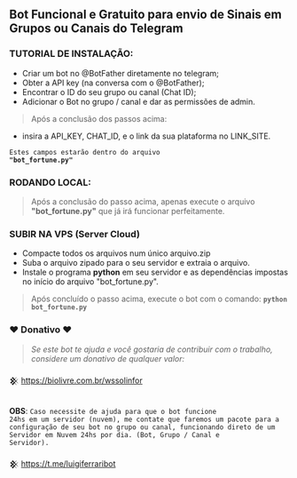 ## Bot Funcional e Gratuito para envio de Sinais em Grupos ou Canais do Telegram

### TUTORIAL DE INSTALAÇÃO:

* Criar um bot no @BotFather diretamente no telegram;
* Obter a API key (na conversa com o @BotFather);
* Encontrar o ID do seu grupo ou canal (Chat ID);
* Adicionar o Bot no grupo / canal e dar as permissões de admin.

> Após a conclusão dos passos acima:
* insira a API_KEY, CHAT_ID, e o link da sua plataforma no LINK_SITE.

<code>Estes campos estarão dentro do arquivo <b>"bot_fortune.py"</b></code>
### RODANDO LOCAL:
> Após a conclusão do passo acima, apenas execute o arquivo <b>"bot_fortune.py"</b> que já irá funcionar perfeitamente.

### SUBIR NA VPS (Server Cloud)

* Compacte todos os arquivos num único arquivo.zip 
* Suba o arquivo zipado para o seu servidor e extraia o arquivo.
* Instale o programa <b>python</b> em seu servidor e as dependências impostas no início do arquivo "bot_fortune.py".

> Após concluído o passo acima, execute o bot com o comando: <b><code>python bot_fortune.py</code></b>

### ♥ Donativo ♥

> <i>Se este bot te ajuda e você gostaria de contribuir com o trabalho, considere um donativo de qualquer valor:</i>

𒆜 https://biolivre.com.br/wssolinfor

<br><b>OBS</b>: <code>Caso necessite de ajuda para que o bot funcione 24hs em um servidor (nuvem), me contate que faremos um pacote para a configuração de seu bot no grupo ou canal, funcionando direto de um Servidor em Nuvem 24hs por dia. (Bot, Grupo / Canal e Servidor).</code></br>

𒆜 https://t.me/luigiferraribot
